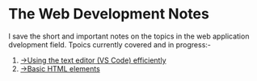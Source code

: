 # The Web Development Notes
 I save the short and important notes on the topics in the web application dvelopment field.
Tpoics currently covered and in progress:-
1)  [->Using the text editor (VS Code) efficiently](https://github.com/parthgithub-byte/The-Web-Development-Notes/blob/main/Text%20Editor.docx )
2)  [->Basic HTML elements](https://github.com/parthgithub-byte/The-Web-Development-Notes/blob/main/HTML%20Elements.docx)
